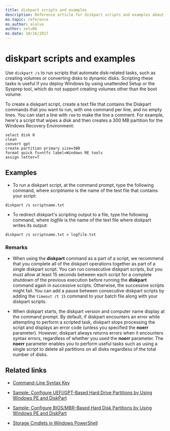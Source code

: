 ```yaml
---
title: diskpart scripts and examples
description: Reference article for diskpart scripts and examples about how to automate disk-related tasks, such as creating volumes or converting disks to dynamic disks.
ms.topic: reference
ms.author: alalve
author: xelu86
ms.date: 10/16/2017
---
```



# diskpart scripts and examples



Use `diskpart /s` to run scripts that automate disk-related tasks, such as creating volumes or converting disks to dynamic disks. Scripting these tasks is useful if you deploy Windows by using unattended Setup or the Sysprep tool, which do not support creating volumes other than the boot volume.

To create a diskpart script, create a text file that contains the Diskpart commands that you want to run, with one command per line, and no empty lines. You can start a line with `rem` to make the line a comment. For example, here's a script that wipes a disk and then creates a 300 MB partition for the Windows Recovery Environment:

```
select disk 0
clean
convert gpt
create partition primary size=300
format quick fs=ntfs label=Windows RE tools
assign letter=T
```

## Examples

- To run a diskpart script, at the command prompt, type the following command, where *scriptname* is the name of the text file that contains your script:

```
diskpart /s scriptname.txt
```

- To redirect diskpart's scripting output to a file, type the following command, where *logfile* is the name of the text file where diskpart writes its output:

```
diskpart /s scriptname.txt > logfile.txt
```

### Remarks

- When using the **diskpart** command as a part of a script, we recommend that you complete all of the diskpart operations together as part of a single diskpart script. You can run consecutive diskpart scripts, but you must allow at least 15 seconds between each script for a complete shutdown of the previous execution before running the **diskpart** command again in successive scripts. Otherwise, the successive scripts might fail. You can add a pause between consecutive diskpart scripts by adding the `timeout /t 15` command to your batch file along with your diskpart scripts.

- When diskpart starts, the diskpart version and computer name display at the command prompt. By default, if diskpart encounters an error while attempting to perform a scripted task, diskpart stops processing the script and displays an error code (unless you specified the **noerr** parameter). However, diskpart always returns errors when it encounters syntax errors, regardless of whether you used the **noerr** parameter. The **noerr** parameter enables you to perform useful tasks such as using a single script to delete all partitions on all disks regardless of the total number of disks.

## Related links

- [Command-Line Syntax Key](command-line-syntax-key.md)

- [Sample: Configure UEFI/GPT-Based Hard Drive Partitions by Using Windows PE and DiskPart](/previous-versions/windows/it-pro/windows-8.1-and-8/hh825686(v=win.10))

- [Sample: Configure BIOS/MBR-Based Hard Disk Partitions by Using Windows PE and DiskPart](/previous-versions/windows/it-pro/windows-8.1-and-8/hh825677(v=win.10))

- [Storage Cmdlets in Windows PowerShell](/powershell/module/storage/)

